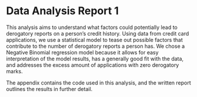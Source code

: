 # Data Analysis Report 1

This analysis aims to understand what factors could potentially lead to derogatory reports on a person’s credit history. Using data from credit card applications, we use a statistical model to tease out possible factors that contribute to the number of derogatory reports a person has. We chose a Negative Binomial regression model because it allows for easy interpretation of the model results, has a generally good fit with the data, and addresses the excess amount of applications with zero derogatory marks.

The appendix contains the code used in this analysis, and the written report outlines the results in further detail.
